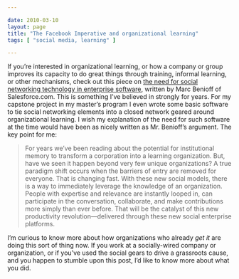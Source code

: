 ```yaml
---

date: 2010-03-10
layout: page
title: "The Facebook Imperative and organizational learning"
tags: [ "social media, learning" ]

---
```


If you’re interested in organizational learning, or how a company or
group improves its capacity to do great things through training,
informal learning, or other mechanisms, check out this piece on [the
need for social networking technology in enterprise
software](http://techcrunch.com/2010/03/10/facebook-imperative-cannot-be-stopped/),
written by Marc Benioff of Salesforce.com. This is something I’ve
believed in strongly for years. For my capstone project in my master’s
program I even wrote some basic software to tie social networking
elements into a closed network geared around organizational learning. I
wish my explanation of the need for such software at the time would have
been as nicely written as Mr. Benioff’s argument. The key point for me:

<blockquote>
For years we’ve been reading about the potential for institutional
memory to transform a corporation into a learning organization. But,
have we seen it happen beyond very few unique organizations? A true
paradigm shift occurs when the barriers of entry are removed for
everyone. That is changing fast. With these new social models, there is
a way to immediately leverage the knowledge of an organization. People
with expertise and relevance are instantly looped in, can participate in
the conversation, collaborate, and make contributions more simply than
ever before. That will be the catalyst of this new productivity
revolution—delivered through these new social enterprise platforms.
</blockquote>

I’m curious to know more about how organizations who already *get it*
are doing this sort of thing now. If you work at a socially-wired
company or organization, or if you’ve used the social gears to drive a
grassroots cause, and you happen to stumble upon this post, I’d like to
know more about what you did.
